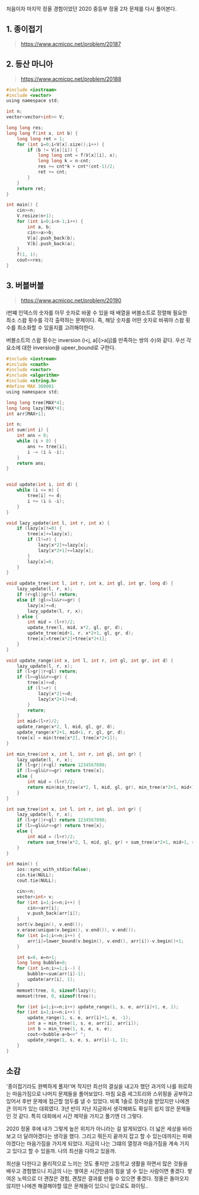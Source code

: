 처음이자 마지막 정올 경험이었던 2020 중등부 정올 2차 문제를 다시 풀어본다.

## 1. 종이접기

> https://www.acmicpc.net/problem/20187

## 2. 등산 마니아

> https://www.acmicpc.net/problem/20188

```c
#include <iostream>
#include <vector>
using namespace std;

int n;
vector<vector<int>> V;

long long res;
long long f(int x, int b) {
    long long ret = 1;
    for (int i=0;i<V[x].size();i++) {
        if (b != V[x][i]) {
            long long cnt = f(V[x][i], x);
            long long k = n-cnt;
            res += cnt*k + cnt*(cnt-1)/2;
            ret += cnt;
        }
    }
    return ret;
}

int main() {
    cin>>n;
    V.resize(n+1);
    for (int i=0;i<n-1;i++) {
        int a, b;
        cin>>a>>b;
        V[a].push_back(b);
        V[b].push_back(a);
    }
    f(1, 1);
    cout<<res;
}
```

## 3. 버블버블

> https://www.acmicpc.net/problem/20190

i번쨰 인덱스의 숫자를 아무 숫자로 바꿀 수 있을 때 배열을 버블소트로 정렬해 필요한 최소 스왑 횟수를 각각 출력하는 문제이다. 즉, 해당 숫자를 어떤 숫자로 바꿔야 스왑 횟수를 최소화할 수 있을지를 고려해야한다.

버블소트의 스왑 횟수는 inversion (i<j, a[i]>a[j]를 만족하는 쌍의 수)와 같다. 우선 각 요소에 대한 inversion을 upeer_bound로 구한다.

```c
#include <iostream>
#include <cmath>
#include <vector>
#include <algorithm>
#include <string.h>
#define MAX 300001
using namespace std;

long long tree[MAX*4];
long long lazy[MAX*4];
int arr[MAX+1];

int n;
int sum(int i) {
    int ans = 0;
    while (i > 0) {
        ans += tree[i];
        i -= (i & -i);
    }
    return ans;
}


void update(int i, int d) {
    while (i <= n) {
        tree[i] += d;
        i += (i & -i);
    }
}

void lazy_update(int l, int r, int x) {
    if (lazy[x]!=0) {
        tree[x]+=lazy[x];
        if (l!=r) {
            lazy[x*2]+=lazy[x];
            lazy[x*2+1]+=lazy[x];
        }
        lazy[x]=0;
    }
}

void update_tree(int l, int r, int x, int gl, int gr, long d) {
    lazy_update(l, r, x);
    if (r<gl||gr<l) return;
    else if (gl<=l&&r<=gr) {
        lazy[x]+=d;
        lazy_update(l, r, x);
    } else {
        int mid = (l+r)/2;
        update_tree(l, mid, x*2, gl, gr, d);
        update_tree(mid+1, r, x*2+1, gl, gr, d);
        tree[x]=tree[x*2]+tree[x*2+1];
    }
}

void update_range(int x, int l, int r, int gl, int gr, int d) {
    lazy_update(l, r, x);
    if (l>gr||r<gl) return;
    if (l>=gl&&r<=gr) {
        tree[x]+=d;
        if (l!=r) {
            lazy[x*2]+=d;
            lazy[x*2+1]+=d;
        }
        return;
    }
    int mid=(l+r)/2;
    update_range(x*2, l, mid, gl, gr, d);
    update_range(x*2+1, mid+1, r, gl, gr, d);
    tree[x] = min(tree[x*2], tree[x*2+1]);
}

int min_tree(int x, int l, int r, int gl, int gr) {
    lazy_update(l, r, x);
    if (l>gr||r<gl) return 1234567890;
    if (l>=gl&&r<=gr) return tree[x];
    else {
        int mid = (l+r)/2;
        return min(min_tree(x*2, l, mid, gl, gr), min_tree(x*2+1, mid+1, r, gl, gr));
    }
}

int sum_tree(int x, int l, int r, int gl, int gr) {
    lazy_update(l, r, x);
    if (l>gr||r<gl) return 1234567890;
    if (l>=gl&&r<=gr) return tree[x];
    else {
        int mid = (l+r)/2;
        return sum_tree(x*2, l, mid, gl, gr) + sum_tree(x*2+1, mid+1, r, gl, gr);
    }
}

int main() {
    ios::sync_with_stdio(false);
    cin.tie(NULL);
    cout.tie(NULL);

    cin>>n;
    vector<int> v;
    for (int i=1;i<=n;i++) {
        cin>>arr[i];
        v.push_back(arr[i]);
    }
    sort(v.begin(), v.end());
    v.erase(unique(v.begin(), v.end()), v.end());
    for (int i=1;i<=n;i++) {
        arr[i]=lower_bound(v.begin(), v.end(), arr[i])-v.begin()+1;
    }

    int s=0, e=n+1;
    long long bubble=0;
    for (int i=n;i>=1;i--) {
        bubble+=sum(arr[i]-1);
        update(arr[i], 1);
    }
    memset(tree, 0, sizeof(lazy));
    memset(tree, 0, sizeof(tree));

    for (int i=1;i<=n;i++) update_range(1, s, e, arr[i]+1, e, 1);
    for (int i=1;i<=n;i++) {
        update_range(1, s, e, arr[i]+1, e, -1);
        int a = min_tree(1, s, e, arr[i], arr[i]);
        int b = min_tree(1, s, e, s, e);
        cout<<bubble-a+b<<" ";
        update_range(1, s, e, s, arr[i]-1, 1);
    }
}
```

## 소감

'종이접기라도 완벽하게 풀자!'며 작지만 최선의 결실을 내고자 했던 과거의 나를 위로하는 마음가짐으로 나머지 문제들을 풀어보았다. 마침 요즘 세그트리와 스위핑을 공부하고 있어서 후반 문제에 접근할 엄두를 낼 수 있었다. 비록 1솔로 장려상을 받았지만 나에겐 큰 의미가 있는 대회였다. 3년 반이 지난 지금와서 생각해봐도 확실히 쉽지 않은 문제들인 것 같다. 특히 대회에서 시간 제약을 가지고 풀기엔 더 그렇다.

2020 정올 후에 내가 그렇게 높은 위치가 아니라는 걸 알게되었다. 더 넓은 세상을 바라보고 더 달려야겠다는 생각을 했다. 그리고 뭐든지 끝까지 잡고 할 수 있는데까지는 파봐야겠다는 마음가짐을 가지게 되었다. 지금의 나는 그떄의 열정과 마음가짐을 계속 가지고 있다고 할 수 있을까. 나의 최선을 다하고 있을까.

최선을 다한다고 물리적으로 느끼는 것도 좋지만 고등학교 생활을 하면서 많은 것들을 배우고 경험했으니 지금의 나는 쌓여온 시간만큼의 힘을 낼 수 있는 사람이면 좋겠다. 쌓여온 노력으로 더 괜찮은 경험, 괜찮은 결과를 만들 수 있으면 좋겠다. 정올은 돌아오지 않지만 나에겐 해결해야할 많은 문제들이 있으니 앞으로도 화이팅..

